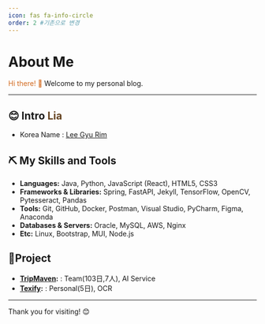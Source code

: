 ```yaml
---
icon: fas fa-info-circle
order: 2 #기존으로 변경
---
```


# About Me
<!-- 
    1. 주황색 (Orange)
        RGB: rgb(255, 165, 0) /Hex: #FFA500
    2. 밝은 주황색 (Light Orange)
        RGB: rgb(255, 204, 0) /Hex: #FFCC00
    3. 어두운 주황색 (Dark Orange)
        RGB: rgb(255, 140, 0) / Hex: #FF8C00
    4. 갈색 (Brown)
        RGB: rgb(139, 69, 19) /Hex: #8B4513
    5. 밝은 갈색 (Light Brown)
        RGB: rgb(210, 105, 30) /Hex: #D2691E
    6. 어두운 갈색 (Dark Brown)
        RGB: rgb(101, 67, 33) / Hex: #654321
-->

<span style="color: #D2691E;">Hi there! 👋</span>
Welcome to my personal blog.

---
## 😊 Intro <span style="color: #654321;">Lia</span>
- Korea Name : <a href="https://jungle-battery-1ee.notion.site/Hi-I-m-Ria-12ea5279186780a9b9b6e3512bf95bac?pvs=4">Lee Gyu Rim</a>

## ⛏️ My Skills and Tools
- **Languages:** Java, Python, JavaScript (React), HTML5, CSS3
- **Frameworks & Libraries:** Spring, FastAPI, Jekyll, TensorFlow, OpenCV, Pytesseract, Pandas
- **Tools:** Git, GitHub, Docker, Postman, Visual Studio, PyCharm, Figma, Anaconda
- **Databases & Servers:** Oracle, MySQL, AWS, Nginx
- **Etc:** Linux, Bootstrap, MUI, Node.js

## 🏅Project
- **[TripMaven](https://rialeee.github.io/posts/2024-11-06-tripmaven/):** : Team(103日,7人), AI Service
- **[Texify](https://rialeee.github.io/posts/2024-11-06-textify/):** : Personal(5日), OCR

---

Thank you for visiting! 😊